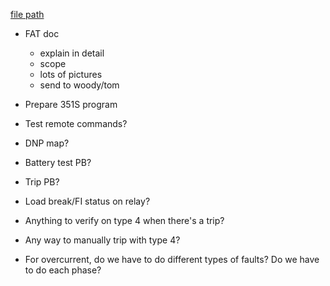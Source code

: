 
[file path](<file:///C:\Users\jnetherton\G&W Electric Co\US-PowerGridAutomation - Documents\_Lazer\Camp Humphreys (KK Interlock) - 111321>)

- FAT doc
	- explain in detail
	- scope
	- lots of pictures
	- send to woody/tom
- Prepare 351S program


- Test remote commands?
- DNP map?
- Battery test PB?
- Trip PB?
- Load break/FI status on relay?
- Anything to verify on type 4 when there's a trip?
- Any way to manually trip with type 4?
- For overcurrent, do we have to do different types of faults? Do we have to do each phase?